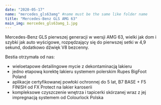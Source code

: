 ```yaml
---
date: "2020-05-17"
name: "mercedes_gls63amg" #name must be the same like folder name
title: "Mercedes-Benz GLS AMG 63"
main_img: mercedes_gls63amg_1.jpg
---
```


<p>Mercedes-Benz GLS pierwszej generacji w wersji AMG 63, wielki jak dom i szybki jak auto wyścigowe, rozpędzający się do pierwszej setki w 4,9 sekund, dodatkowo dźwięk V8 bezcenny.</p>
<p>Bestia otrzymała od nas:</p>
<ul>
    <li>wieloetapowe detailingowe mycie z dekontaminacją lakieru</li>
    <li>jedno etapową korektę lakieru systemem polerskim Rupes BigFoot Poland</li>
    <li>aplikacje certyfikowanej powłoki ochronnej do 5 lat, B7 BASE + F5 FINISH od FX Protect na lakier karoserii</li>
    <li>kompleksowe czyszczenie wnętrza i tapicerki skórzanej wraz z jej impregnacją systemem od Colourlock Polska</li>
</ul>
